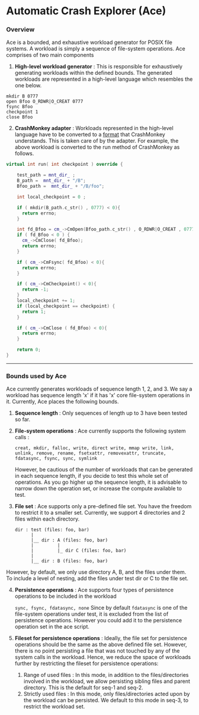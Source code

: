 # Automatic Crash Explorer (Ace) #

### Overview ###
Ace is a bounded, and exhaustive workload generator for POSIX file systems. A workload is simply a sequence of file-system operations. Ace comprises of two main components

1. **High-level workload generator** : This is responsible for exhaustively generating workloads within the defined bounds. The generated workloads are represented in a high-level language which resembles the one below.
```
mkdir B 0777
open Bfoo O_RDWR|O_CREAT 0777
fsync Bfoo
checkpoint 1
close Bfoo
```

2. **CrashMonkey adapter** : Workloads represented in the high-level language have to be converted to a [format](workload.md) that CrashMonkey understands. This is taken care of by the adapter. For example, the above workload is converted to the run method of CrashMonkey as follows.

```c++
virtual int run( int checkpoint ) override {

    test_path = mnt_dir_ ;
    B_path =  mnt_dir_ + "/B";
    Bfoo_path =  mnt_dir_ + "/B/foo";

    int local_checkpoint = 0 ;

    if ( mkdir(B_path.c_str() , 0777) < 0){
      return errno;
    }

    int fd_Bfoo = cm_->CmOpen(Bfoo_path.c_str() , O_RDWR|O_CREAT , 0777);
    if ( fd_Bfoo < 0 ) {
      cm_->CmClose( fd_Bfoo);
      return errno;
    }

    if ( cm_->CmFsync( fd_Bfoo) < 0){
      return errno;
    }

    if ( cm_->CmCheckpoint() < 0){
      return -1;
    }
    local_checkpoint += 1;
    if (local_checkpoint == checkpoint) {
      return 1;
    }

    if ( cm_->CmClose ( fd_Bfoo) < 0){
      return errno;
    }

    return 0;
}
```

---
### Bounds used by Ace ###

Ace currently generates workloads of sequence length 1, 2, and 3. We say a workload has sequence length 'x' if it has 'x' core file-system operations in it. Currently, Ace places the following bounds.

1. **Sequence length** : Only sequences of length up to 3 have been tested so far.

2. **File-system operations** : Ace currently supports the following system calls :

    `creat, mkdir, falloc, write, direct write, mmap write, link, unlink, remove, rename, fsetxattr, removexattr, truncate, fdatasync, fsync, sync, symlink`

    However, be cautious of the number of workloads that can be generated in each sequence length, if you decide to test this whole set of operations. As you go higher up the sequence length, it is advisable to narrow down the operation set, or increase the compute available to test.

3. **File set** : Ace supports only a pre-defined file set. You have the freedom to restrict it to a smaller set. Currently, we support 4 directories and 2 files within each directory.

    ```
    dir : test (files: foo, bar)
          |
          |__ dir : A (files: foo, bar)
          |         |
          |         |_ dir C (files: foo, bar)
          |
          |__ dir : B (files: foo, bar)
    ```

However, by default, we only use directory A, B, and the files under them. To include a level of nesting, add the files under test dir or C to the file set.

4. **Persistence operations** : Ace supports four types of persistence operations to be included in the workload

    `sync, fsync, fdatasync, none`
    Since by default `fdatasync` is one of the file-system operations under test, it is excluded from the list of persistence operations. However you could add it to the persistence operation set in the ace script.

5. **Fileset for persistence operations** : Ideally, the file set for persistence operations should be the same as the above defined file set. However, there is no point persisting a file that was not touched by any of the system calls in the workload. Hence, we reduce the space of workloads further by restricting the fileset for persistence operations:
      1. Range of used files : In this mode, in addition to the files/directories involved in the workload, we allow persisting sibling files and parent directory. This is the default for seq-1 and seq-2.
      2. Strictly used files : In this mode, only files/directories acted upon by the workload can be persisted. We default to this mode in seq-3, to restrict the workload set.
